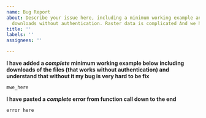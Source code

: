 ```yaml
---
name: Bug Report
about: Describe your issue here, including a minimum working example and all file
  downloads without authentication. Raster data is complicated And we have limitid unfunded time to work on bugfixes. Make your issue immediately reproducible and we can fix it quickly - otherwise it may take a long time.
title: ''
labels: ''
assignees: ''

---
```


__I have added a _complete_ minimum working example below including downloads of the files (that works without authentication)  and understand that without it my bug is very hard to be fix__

```julia
mwe_here
```

__I have pasted a _complete_ error from function call down to the end__
```julia
error here
```

